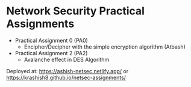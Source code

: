 # Network Security Practical Assignments

- Practical Assignment 0 (PA0)
  - Encipher/Decipher with the simple encryption algorithm (Atbash)
- Practical Assignment 2 (PA2)
  - Avalanche effect in DES Algorithm

Deployed at: https://ashish-netsec.netlify.app/ or https://krashish8.github.io/netsec-assignments/

